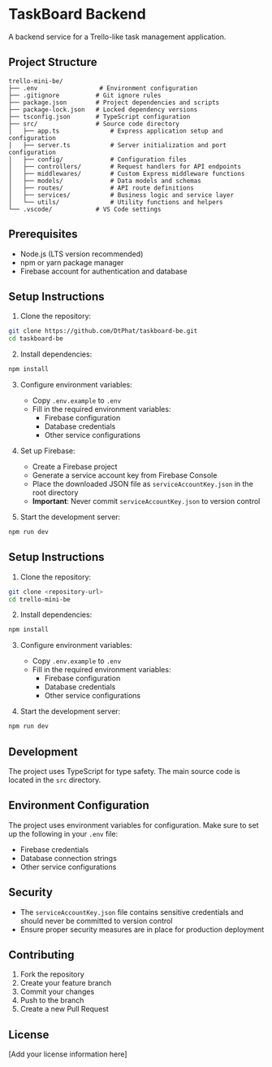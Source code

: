 # TaskBoard Backend

A backend service for a Trello-like task management application.

## Project Structure

```
trello-mini-be/
├── .env                 # Environment configuration
├── .gitignore          # Git ignore rules
├── package.json        # Project dependencies and scripts
├── package-lock.json   # Locked dependency versions
├── tsconfig.json       # TypeScript configuration
├── src/                # Source code directory
│   ├── app.ts              # Express application setup and configuration
│   ├── server.ts           # Server initialization and port configuration
│   ├── config/             # Configuration files
│   ├── controllers/        # Request handlers for API endpoints
│   ├── middlewares/        # Custom Express middleware functions
│   ├── models/             # Data models and schemas
│   ├── routes/             # API route definitions
│   ├── services/           # Business logic and service layer
│   └── utils/              # Utility functions and helpers
└── .vscode/            # VS Code settings
```

## Prerequisites

- Node.js (LTS version recommended)
- npm or yarn package manager
- Firebase account for authentication and database

## Setup Instructions

1. Clone the repository:
```bash
git clone https://github.com/DtPhat/taskboard-be.git
cd taskboard-be
```

2. Install dependencies:
```bash
npm install
```

3. Configure environment variables:
   - Copy `.env.example` to `.env`
   - Fill in the required environment variables:
     - Firebase configuration
     - Database credentials
     - Other service configurations

4. Set up Firebase:
   - Create a Firebase project
   - Generate a service account key from Firebase Console
   - Place the downloaded JSON file as `serviceAccountKey.json` in the root directory
   - **Important**: Never commit `serviceAccountKey.json` to version control

5. Start the development server:
```bash
npm run dev
```

## Setup Instructions

1. Clone the repository:
```bash
git clone <repository-url>
cd trello-mini-be
```

2. Install dependencies:
```bash
npm install
```

3. Configure environment variables:
   - Copy `.env.example` to `.env`
   - Fill in the required environment variables:
     - Firebase configuration
     - Database credentials
     - Other service configurations

4. Start the development server:
```bash
npm run dev
```

## Development

The project uses TypeScript for type safety. The main source code is located in the `src` directory.

## Environment Configuration

The project uses environment variables for configuration. Make sure to set up the following in your `.env` file:
- Firebase credentials
- Database connection strings
- Other service configurations

## Security

- The `serviceAccountKey.json` file contains sensitive credentials and should never be committed to version control
- Ensure proper security measures are in place for production deployment

## Contributing

1. Fork the repository
2. Create your feature branch
3. Commit your changes
4. Push to the branch
5. Create a new Pull Request

## License

[Add your license information here]
